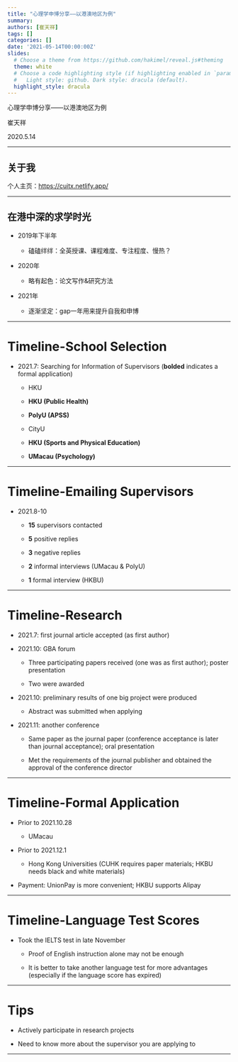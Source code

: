 ```yaml
---
title: "心理学申博分享——以港澳地区为例"
summary: 
authors: [崔天祥]
tags: []
categories: []
date: '2021-05-14T00:00:00Z'
slides:
  # Choose a theme from https://github.com/hakimel/reveal.js#theming
  theme: white
  # Choose a code highlighting style (if highlighting enabled in `params.toml`)
  #   Light style: github. Dark style: dracula (default).
  highlight_style: dracula
---
```


心理学申博分享——以港澳地区为例

崔天祥

2020.5.14

---

## 关于我

个人主页：https://cuitx.netlify.app/

---

## 在港中深的求学时光

- 2019年下半年

  - 磕磕绊绊：全英授课、课程难度、专注程度、慢热？

- 2020年

  - 略有起色：论文写作&研究方法

- 2021年

  - 逐渐坚定：gap一年用来提升自我和申博

---

# Timeline-School Selection

- 2021.7: Searching for Information of Supervisors (**bolded** indicates a formal application)

  - HKU

  - **HKU (Public Health)**

  - **PolyU (APSS)**

  - CityU

  - **HKU (Sports and Physical Education)**

  - **UMacau (Psychology)**

---

# Timeline-Emailing Supervisors

- 2021.8-10

  - **15** supervisors contacted

  - **5** positive replies

  - **3** negative replies

  - **2** informal interviews (UMacau & PolyU)

  - **1** formal interview (HKBU)

---

# Timeline-Research

- 2021.7: first journal article accepted (as first author)

- 2021.10: GBA forum

  - Three participating papers received (one was as first author); poster presentation

  - Two were awarded

- 2021.10: preliminary results of one big project were produced

  - Abstract was submitted when applying

- 2021.11: another conference

  - Same paper as the journal paper (conference acceptance is later than journal acceptance); oral presentation

  - Met the requirements of the journal publisher and obtained the approval of the conference director

---

# Timeline-Formal Application

- Prior to 2021.10.28

  - UMacau

- Prior to 2021.12.1

  - Hong Kong Universities (CUHK requires paper materials; HKBU needs black and white materials)

- Payment: UnionPay is more convenient; HKBU supports Alipay

---

# Timeline-Language Test Scores

- Took the IELTS test in late November

  - Proof of English instruction alone may not be enough

  - It is better to take another language test for more advantages (especially if the language score has expired)

---

# Tips

- Actively participate in research projects

- Need to know more about the supervisor you are applying to

---
